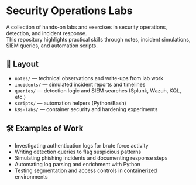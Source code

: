 # Security Operations Labs

A collection of hands-on labs and exercises in security operations, detection, and incident response.  
This repository highlights practical skills through notes, incident simulations, SIEM queries, and automation scripts.

## 📂 Layout
- `notes/` — technical observations and write-ups from lab work  
- `incidents/` — simulated incident reports and timelines  
- `queries/` — detection logic and SIEM searches (Splunk, Wazuh, KQL, etc.)  
- `scripts/` — automation helpers (Python/Bash)  
- `k8s-labs/` — container security and hardening experiments  

## 🛠️ Examples of Work
- Investigating authentication logs for brute force activity  
- Writing detection queries to flag suspicious patterns  
- Simulating phishing incidents and documenting response steps  
- Automating log parsing and enrichment with Python  
- Testing segmentation and access controls in containerized environments  
